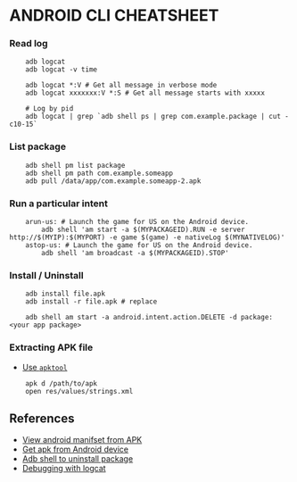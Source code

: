 # ANDROID CLI CHEATSHEET
### Read log

```
    adb logcat
    adb logcat -v time

    adb logcat *:V # Get all message in verbose mode
    adb logcat xxxxxxx:V *:S # Get all message starts with xxxxx

    # Log by pid
    adb logcat | grep `adb shell ps | grep com.example.package | cut -c10-15`
```

### List package

```
    adb shell pm list package
    adb shell pm path com.example.someapp
    adb pull /data/app/com.example.someapp-2.apk
```

### Run a particular intent

```
    arun-us: # Launch the game for US on the Android device.
        adb shell 'am start -a $(MYPACKAGEID).RUN -e server http://$(MYIP):$(MYPORT) -e game $(game) -e nativeLog $(MYNATIVELOG)'
    astop-us: # Launch the game for US on the Android device.
        adb shell 'am broadcast -a $(MYPACKAGEID).STOP'
```

### Install / Uninstall

```
    adb install file.apk
    adb install -r file.apk # replace

    adb shell am start -a android.intent.action.DELETE -d package:<your app package>
```

### Extracting APK file
* [Use `apktool`](http://ibotpeaches.github.io/Apktool/)

```
    apk d /path/to/apk
    open res/values/strings.xml
```

## References
* [View android manifset from APK](http://stackoverflow.com/questions/4191762/how-to-view-androidmanifest-xml-from-apk-file)
* [Get apk from Android device](http://stackoverflow.com/questions/4032960/how-do-i-get-an-apk-file-from-an-android-device)
* [Adb shell to uninstall package](http://stackoverflow.com/questions/12949609/adb-shell-command-to-make-android-package-uninstall-dialog-appear)
* [Debugging with logcat](http://wiki.cyanogenmod.org/w/Doc:_debugging_with_logcat)

